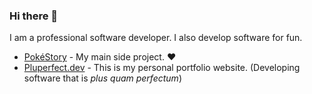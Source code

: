 ### Hi there 👋

I am a professional software developer. I also develop software for fun.

- [PokéStory](https://pokestory.net/) - My main side project. ❤
- [Pluperfect.dev](https://pluperfect.dev/) - This is my personal portfolio website. (Developing software that is *plus quam perfectum*)

<!--
**mnwachukwu/mnwachukwu** is a ✨ _special_ ✨ repository because its `README.md` (this file) appears on your GitHub profile.

Here are some ideas to get you started:

- 🔭 I’m currently working on ...
- 🌱 I’m currently learning ...
- 👯 I’m looking to collaborate on ...
- 🤔 I’m looking for help with ...
- 💬 Ask me about ...
- 📫 How to reach me: ...
- 😄 Pronouns: ...
- ⚡ Fun fact: ...
-->
